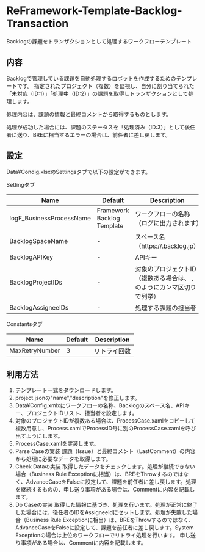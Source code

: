 # ReFramework-Template-Backlog-Transaction

Backlogの課題をトランザクションとして処理するワークフローテンプレート

## 内容

Backlogで管理している課題を自動処理するロボットを作成するためのテンプレートです。
指定されたプロジェクト（複数）を監視し、自分に割り当てられた「未対応（ID:1）」「処理中（ID:2）」の課題を取得しトランザクションとして処理します。

処理内容は、課題の情報と最終コメントから取得するものとします。

処理が成功した場合には、課題のステータスを「処理済み（ID:3）」として後任者に送り、BREに相当するエラーの場合は、前任者に差し戻します。

## 設定

Data¥Condig.xlsxのSettingsタブで以下の設定ができます。

Settingタブ

| Name                     | Default                    | Description                                                                                  |
| ------------------------ | -------------------------- | -------------------------------------------------------------------------------------------- |
| logF_BusinessProcessName | Framework Backlog Template | ワークフローの名称（ログに出力されます）                                                     |
| BacklogSpaceName         | -                          | スペース名（https://<Space Name>.backlog.jp）                                                |
| BacklogAPIKey            | -                          | APIキー                                                                                      |
| BacklogProjectIDs        | -                          | 対象のプロジェクトID（複数ある場合は、 <Project ID>,<Project ID>のようにカンマ区切りで列挙） |
| BacklogAssigneeIDs       | -                          | 処理する課題の担当者                                                                         |

Constantsタブ

| Name           | Default | Description  |
| -------------- | ------- | ------------ |
| MaxRetryNumber | 3       | リトライ回数 |

## 利用方法

1. テンプレート一式をダウンロードします。
2. project.jsonの"name","description"を修正します。
3. Data¥Config.xmlxにワークフローの名称、Backlogのスペース名、APIキー、プロジェクトIDリスト、担当者を設定します。
4. 対象のプロジェクトIDが複数ある場合は、ProcessCase.xamlをコピーして複数用意し、Process.xamlでProcessID毎に別のProcessCase.xamlを呼び出すようにします。
5. ProcessCase.xamlを実装します。
  1. Parse Caseの実装
    課題（Issue）と最終コメント（LastComment）の内容から処理に必要なデータを取得します。
  2. Check Dataの実装
    取得したデータをチェックします。処理が継続できない場合（Business Rule Exceptionに相当）は、BREをThrowするのではなく、AdvanceCaseをFalseに設定して、課題を前任者に差し戻します。処理を継続するものの、申し送り事項がある場合は、Commentに内容を記載します。
  3. Do Caseの実装
    取得した情報に基づき、処理を行います。処理が正常に終了した場合には、後任者のIDをAssigneeIdにセットします。処理が失敗した場合（Business Rule Exceptionに相当）は、BREをThrowするのではなく、AdvanceCaseをFalseに設定して、課題を前任者に差し戻します。System Exceptionの場合は上位のワークフローでリトライ処理を行います。
    申し送り事項がある場合は、Commentに内容を記載します。

